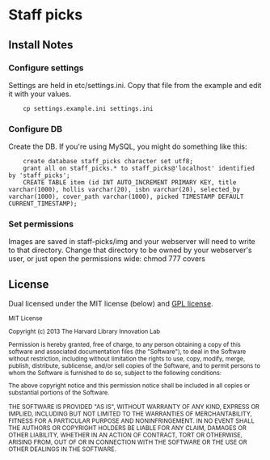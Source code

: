 Staff picks
====


## Install Notes

### Configure settings
Settings are held in etc/settings.ini. Copy that file from the example and edit it with your values.

        cp settings.example.ini settings.ini

### Configure DB
Create the DB. If you're using MySQL, you might do something like this:

        create database staff_picks character set utf8;
        grant all on staff_picks.* to staff_picks@'localhost' identified by 'staff_picks';
        CREATE TABLE item (id INT AUTO_INCREMENT PRIMARY KEY, title varchar(1000), hollis varchar(20), isbn varchar(20), selected_by varchar(1000), cover_path varchar(1000), picked TIMESTAMP DEFAULT CURRENT_TIMESTAMP);

### Set permissions
Images are saved in staff-picks/img and your webserver will need to write to that directory. Change that directory to be owned by your webserver's user, or just open the permissions wide:
        chmod 777 covers

## License
Dual licensed under the MIT license (below) and [GPL license](http://www.gnu.org/licenses/gpl-3.0.html).

<small>
MIT License

Copyright (c) 2013 The Harvard Library Innovation Lab

Permission is hereby granted, free of charge, to any person obtaining a copy of this software and associated documentation files (the "Software"), to deal in the Software without restriction, including without limitation the rights to use, copy, modify, merge, publish, distribute, sublicense, and/or sell copies of the Software, and to permit persons to whom the Software is furnished to do so, subject to the following conditions:

The above copyright notice and this permission notice shall be included in all copies or substantial portions of the Software.

THE SOFTWARE IS PROVIDED "AS IS", WITHOUT WARRANTY OF ANY KIND, EXPRESS OR IMPLIED, INCLUDING BUT NOT LIMITED TO THE WARRANTIES OF MERCHANTABILITY, FITNESS FOR A PARTICULAR PURPOSE AND NONINFRINGEMENT. IN NO EVENT SHALL THE AUTHORS OR COPYRIGHT HOLDERS BE LIABLE FOR ANY CLAIM, DAMAGES OR OTHER LIABILITY, WHETHER IN AN ACTION OF CONTRACT, TORT OR OTHERWISE, ARISING FROM, OUT OF OR IN CONNECTION WITH THE SOFTWARE OR THE USE OR OTHER DEALINGS IN THE SOFTWARE.
</small>